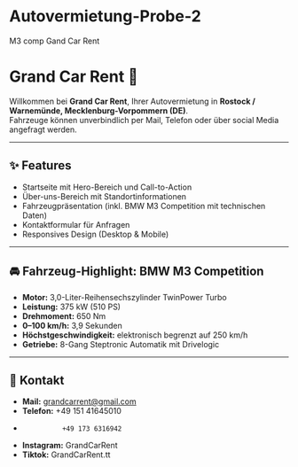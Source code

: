 # Autovermietung-Probe-2
M3 comp Gand Car Rent 
# Grand Car Rent 🚗

Willkommen bei **Grand Car Rent**, Ihrer Autovermietung in **Rostock / Warnemünde, Mecklenburg-Vorpommern (DE)**.  
Fahrzeuge können unverbindlich per Mail, Telefon oder über social Media angefragt werden.

---

## ✨ Features
- Startseite mit Hero-Bereich und Call-to-Action
- Über-uns-Bereich mit Standortinformationen
- Fahrzeugpräsentation (inkl. BMW M3 Competition mit technischen Daten)
- Kontaktformular für Anfragen
- Responsives Design (Desktop & Mobile)

---

## 🚘 Fahrzeug-Highlight: BMW M3 Competition
- **Motor:** 3,0-Liter-Reihensechszylinder TwinPower Turbo  
- **Leistung:** 375 kW (510 PS)  
- **Drehmoment:** 650 Nm  
- **0–100 km/h:** 3,9 Sekunden  
- **Höchstgeschwindigkeit:** elektronisch begrenzt auf 250 km/h  
- **Getriebe:** 8-Gang Steptronic Automatik mit Drivelogic  

---

## 📂 Kontakt
- **Mail:** grandcarrent@gmail.com
- **Telefon:**  +49 151 41645010
-               +49 173 6316942 
- **Instagram:** GrandCarRent
- **Tiktok:** GrandCarRent.tt

